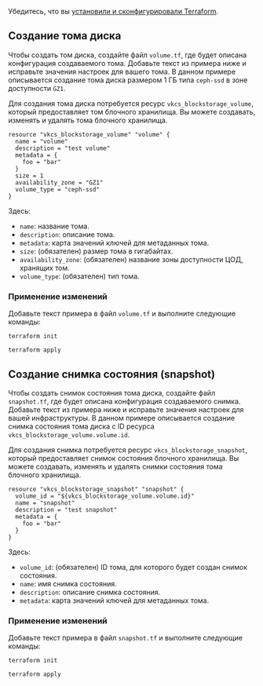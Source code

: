 <warn>

Убедитесь, что вы [установили и сконфигурировали Terraform](../../../quick-start).

</warn>

## Создание тома диска

Чтобы создать том диска, создайте файл `volume.tf`, где будет описана конфигурация создаваемого тома. Добавьте текст из примера ниже и исправьте значения настроек для вашего тома. В данном примере описывается создание тома диска размером 1 ГБ типа `ceph-ssd` в зоне доступности `GZ1`.

Для создания тома диска потребуется ресурс `vkcs_blockstorage_volume`, который предоставляет том блочного хранилища. Вы можете создавать, изменять и удалять тома блочного хранилища.

```hcl
resource "vkcs_blockstorage_volume" "volume" {
  name = "volume"
  description = "test volume"
  metadata = {
    foo = "bar"
  }
  size = 1
  availability_zone = "GZ1"
  volume_type = "ceph-ssd"
}
```

Здесь:

- `name`: название тома.
- `description`: описание тома.
- `metadata`: карта значений ключей для метаданных тома.
- `size`: (обязателен) размер тома в гигабайтах.
- `availability_zone`: (обязателен) название зоны доступности ЦОД, хранящих том.
- `volume_type`: (обязателен) тип тома.

### Применение изменений

Добавьте текст примера в файл `volume.tf` и выполните следующие команды:

```console
terraform init
```
```console
terraform apply
```

## Создание снимка состояния (snapshot)

Чтобы создать снимок состояния тома диска, создайте файл `snapshot.tf`, где будет описана конфигурация создаваемого снимка. Добавьте текст из примера ниже и исправьте значения настроек для вашей инфраструктуры. В данном примере описывается создание снимка состояния тома диска с ID ресурса `vkcs_blockstorage_volume.volume.id`.

Для создания снимка потребуется ресурс `vkcs_blockstorage_snapshot`, который предоставляет снимок состояния блочного хранилища. Вы можете создавать, изменять и удалять снимки состояния тома блочного хранилища.

```hcl
resource "vkcs_blockstorage_snapshot" "snapshot" {
  volume_id = "${vkcs_blockstorage_volume.volume.id}"
  name = "snapshot"
  description = "test snapshot"
  metadata = {
    foo = "bar"
  }
}
```

Здесь:

- `volume_id`: (обязателен) ID тома, для которого будет создан снимок состояния.
- `name`: имя снимка состояния.
- `description`: описание снимка состояния.
- `metadata`: карта значений ключей для метаданных тома.

### Применение изменений

Добавьте текст примера в файл `snapshot.tf` и выполните следующие команды:

```console
terraform init
```
```console
terraform apply
```
